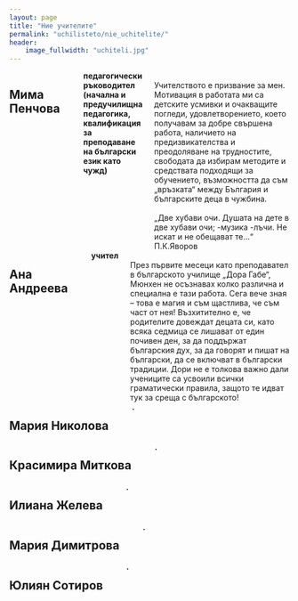 ```yaml
---
layout: page
title: "Ние учителите"
permalink: "uchilisteto/nie_uchitelite/"
header:
    image_fullwidth: "uchiteli.jpg"
---
```



<div class="row">
	<div class="medium-3 columns t30">
		  <img class="b30" src="{{ site.urlimg }}MimaP.jpg" alt="">
	</div><!-- /.medium-5.columns -->
	<div class="medium-9 columns">
		<h2> Мима Пенчова</h2> <br/>
        <strong>педагогически ръководител <br/>
        (начална и предучилищна педагогика, квалификация за преподаване на български език като чужд) </strong> <br/>
        Учителството е призвание за мен. Мотивация в работата ми са детските усмивки и очакващите погледи, удовлетворението, което получавам за добре свършена работа, наличието на предизвикателства и преодоляване на трудностите, свободата да избирам методите и средствата подходящи за обучението, възможността да съм „връзката“ между България и българските деца в чужбина.  <br/><br/>
        „Две хубави очи. Душата на дете в две хубави очи; -музика -лъчи. Не искат и не обещават те…“ П.К.Яворов
	</div>
</div><!-- /.row -->

<div class="row">
	<div class="medium-3 columns t30">
		  <img class="b30" src="{{ site.urlimg }}Ana_Andreeva.jpg" alt="">
	</div><!-- /.medium-5.columns -->
	<div class="medium-9 columns">
		<h2>Ана Андреева</h2> <br/>
        <strong>учител</strong> <br/>
        През първите месеци като преподавател в българското училище „Дора Габе“, Мюнхен не осъзнавах колко различна и специална е тази работа. Сега вече зная – това е магия и съм щастлива, че съм част от нея! Възхитително е, че родителите довеждат децата си, като всяка седмица се лишават от един почивен ден, за да поддържат българския дух, за да говорят и пишат на български, да се включват в български традиции. Дори не е толкова важно дали учениците са усвоили всички граматически правила, защото те идват тук за среща с българското!
    </div>
</div><!-- /.row -->

<div class="row">
	<div class="medium-3 columns t30">
		  <img class="b30" src="{{ site.urlimg }}uch.png" alt="">
	</div><!-- /.medium-5.columns -->
	<div class="medium-9 columns">
		<h2>Мария Николова</h2> <br/>
        <strong>.</strong> <br/>
    </div>
</div><!-- /.row -->
<div class="row">
	<div class="medium-3 columns t30">
		  <img class="b30" src="{{ site.urlimg }}uch.png" alt="">
	</div><!-- /.medium-5.columns -->
	<div class="medium-9 columns">
		<h2>Красимира Миткова</h2> <br/>
        <strong>.</strong> <br/>
    </div>
</div><!-- /.row -->
<div class="row">
	<div class="medium-3 columns t30">
		  <img class="b30" src="{{ site.urlimg }}uch.png" alt="">
	</div><!-- /.medium-5.columns -->
	<div class="medium-9 columns">
		<h2>Илиана Желева</h2> <br/>
        <strong>.</strong> <br/>
    </div>
</div><!-- /.row -->
<div class="row">
	<div class="medium-3 columns t30">
		  <img class="b30" src="{{ site.urlimg }}uch.png" alt="">
	</div><!-- /.medium-5.columns -->
	<div class="medium-9 columns">
		<h2>Мария Димитрова</h2> <br/>
        <strong>.</strong> <br/>
    </div>
</div><!-- /.row -->
<div class="row">
	<div class="medium-3 columns t30">
		  <img class="b30" src="{{ site.urlimg }}uch.png" alt="">
	</div><!-- /.medium-5.columns -->
	<div class="medium-9 columns">
		<h2>Юлиян Сотиров</h2> <br/>
        <strong>.</strong> <br/>
    </div>
</div><!-- /.row -->
